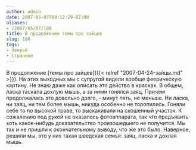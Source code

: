 ```yaml
---
author: admin
date: 2007-05-07T09:12:29-07:00
aliases:
- /2007/05/07/180
title: В продолжение темы про зайцев
slug: 180
tags:
- Зверьё
- Странное
---
```


В продолжение [темы про зайцев]({{< relref "2007-04-24-зайцы.md" >}}). На этих выходных мы с супругой видели вообще феерическую картину. Не знаю даже как описать это действо в красках. В общем, ласка таскала дохлую мышь, а за ними гонялся заяц. Причем продолжалась это довольно долго, - минут пять, не меньше. Ни ласка, ни заяц, ни тем более мышь, никуда особенно не торопились. Гоняли себе то по высокой траве, то выскакивали на скошенный участок. К сожалению под рукой не оказалось фотоаппарата, так что предъявить хоть какое-нибудь доказательство произошедшего не получится. Мы так и не пришли к окончательному выводу, что же это было. Наверное, решили мы, это у них такая шведская семья: заяц, ласка и дохлая мышь. 
